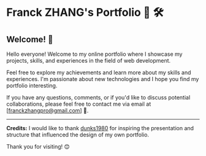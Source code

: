 # Franck ZHANG's Portfolio 👋 🛠️

## Welcome! 🌟

Hello everyone! Welcome to my online portfolio where I showcase my projects, skills, and experiences in the field of web development.

Feel free to explore my achievements and learn more about my skills and experiences. I'm passionate about new technologies and I hope you find my portfolio interesting.

If you have any questions, comments, or if you'd like to discuss potential collaborations, please feel free to contact me via email at [franckzhangpro@gmail.com] 📧.

---

**Credits:** I would like to thank [dunks1980](https://dunks1980.com) for inspiring the presentation and structure that influenced the design of my own portfolio.

Thank you for visiting! 😊
